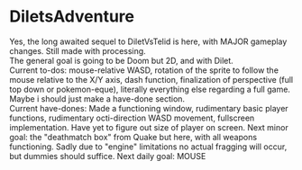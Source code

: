 # DiletsAdventure
Yes, the long awaited sequel to DiletVsTelid is here, with MAJOR gameplay changes. Still made with processing. <br>
The general goal is going to be Doom but 2D, and with Dilet. <br>
Current to-dos: mouse-relative WASD, rotation of the sprite to follow the mouse relative to the X/Y axis, dash function, finalization of perspective (full top down or pokemon-eque), literally everything else regarding a full game. Maybe i should just make a have-done section.<br>
Current have-dones: Made a functioning window, rudimentary basic player functions, rudimentary octi-direction WASD movement, fullscreen implementation. Have yet to figure out size of player on screen.
Next minor goal: the "deathmatch box" from Quake but here, with all weapons functioning. Sadly due to "engine" limitations no actual fragging will occur, but dummies should suffice.
Next daily goal: MOUSE
